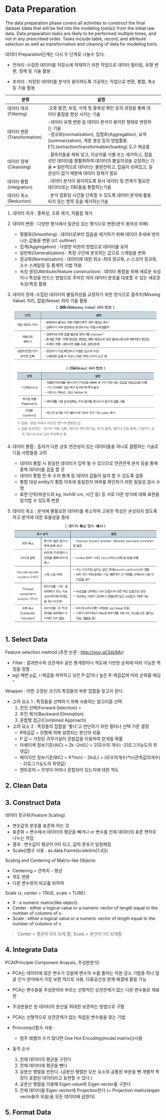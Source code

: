 # Data Preparation
The data preparation phase covers all activities to construct the final dataset (data that will be fed into the modeling tool(s)) from the initial raw data. Data preparation tasks are likely to be performed multiple times, and not in any prescribed order. Tasks include table, record, and attribute selection as well as transformation and cleaning of data for modeling tools.

데이터 Preparation단계는 다시 두 단계로 나눌수 있다. 

* 전처리 :수집한 데이터를 저장소에 적재하기 위한 작업으로 데이터 필터링, 유형 변환, 정제 등 기술 활용

* 후처리 : 저장된 데이터를 분석이 용이하도록 가공하는 작업으로 변환, 통합, 축소 등 기술 활용

| 분류                      | 설명                                                                                                                                                               |     |
| ----------------------- | ---------------------------------------------------------------------------------------------------------------------------------------------------------------- | --- |
| 데이터 여과 (Filtering)      | .오류 발견, 보정, 삭제 및 중복성 확인 등의 과정을 통해 데이터 품질을 향상 시키는 기술                                                                                                              ||
| 데이터 변환(Transformation)  | -데이터 유형 변환 등 데이터 분석이 용이한 형태로 변환하는 기술 <br/> -정규화(normalization), 집합화(Aggregation), 요약(summarization), 계층 생성 등의 방법활용. ETL(extraction/transformation/loading) 도구 제공중||
| 데이터 정제(Cleansing)       | . 결측치들을 채워 넣고, 이상치를 식별 또는 제거하고, 잡음 섞인 데이터를 평활화하여 데이터의 불일치성을 교정하는 기술 ※ 일반적으로 데이터는 불완전하고, 잡음이 섞여있고, 일관성이 없기 때문에 데이터 정제가 필요||
| 데이터 통합(Integration)     | . 데이터 분석이 용이하도록 유사 데이터 및 연계가 필요한 데이터(또는 DB)들을 통합하는기술                                                                                                             ||
| 데이터 축소(Reduction)       | . 분석 컴퓨팅 시간을 단축할 수 있도록 데이터 분석에 활용되지 않는 항목 등을 제거하는기술                                                                                                              ||

1. 데이터 여과 : 중복성, 오류 제거, 저품질 제거
2. 데이터 변환 : 다양한 형식에서 일관성 있는 형식으로 변환(분석 용의성 위해)
    * 평활화(Smoothing) : 데이터로부터 잡음을 제거하기 위해 데이터 추세에 벗어나는 값들을 변환 (cf. outliner)
    * 집계(Aggregation) : 다양한 차원의 방법으로 데이터를 요약
    * 일반화(Generalization) : 특정 구간에 분포하는 값으로 스케일을 변화
    * 정규화(Normalization) : 데이터에 대한 최소-최대 정규화, z-스코어 정규화, 소수 스케일링 등 통계적 기법 적용
    * 속성 생성(Attribute/feature construction) : 데이터 통합을 위해 새로운 속성이나 특징을 만드는 방법으로 주어진 여러 데이터 분포를 대표할 수 있는 새로운 속성/특징 활용
3. 데이터 정제 :수집된 데이터의 불일치성을 교정하기 위한 방식으로 결측치(Missing Value) 처리, 잡음(Noise) 처리 기술 활용
![](/assets/missing.png)
![](/assets/noisy.png)
4. 데이터 통합 : 출처가 다른 상호 연관성이 있는 데이터들을 하나로 결합하는 기술로 다음 사항들을 고려
    * 데이터 통합 시 동일한 데이터가 입력 될 수 있으므로 연관관계 분석 등을 통해 중복 데이터를 검출 할 것
    * 데이터 통합 전·후 수치·통계 등 데이터 값들이 일치 할 수 있도록 검증
    * 통합 대상 entity가 통합 이후에 동일한지 여부를 확인하기 위한 동일성 검사 수행
    * 표현 단위(파운드와 kg, inch와 cm, 시간 등) 등 서로 다른 방식에 대해 표현을 일치할 수 있도록 변환

4. 데이터 축소 : 분석에 불필요한 데이터를 축소하여 고유한 특성은 손상되지 않도록 하고 분석에 대한 효율성을 증대
![](/assets/pca_de.png)


## 1. Select Data
Feature selection method (추천 논문 : http://goo.gl/3dz8Ar)
* Filter : 결과변수와 상관계수 같은 통계량이나 척도에 기반한 순위에 따라 가능한 특징을 정렬 . 
* eg) 매번 p값, r-제곱을 파악하고 낮은 P-값이나 높은 R-제곱값에 따라 순위를 매김 –


Wrapper : 어떤 고정된 크기의 특징들의 부분 집합을 찾고자 한다. 
* 고려 요소 1 : 특징들을 선택하기 위해 사용하는 알고리즘 선택 
    1. 전진 선택(Forward Selection) = 
    2. 후진 제거(Backward Elimination) 
    3. 혼합형 접근(Combined Approach) 
* 고려 요소 2 : 특징들의 집합을 '좋다'고 판단하기 위한 필터나 선택 기준 결정 
    * R제곱값 = 모형에 의해 설명되는 분산의 비율 
    * P 값 = 가정된 귀무가설이 관찰값을 이용하여 얻게될 확률 
    * 아케이케 정보기준(AIC) = 2k -2nl(L) = 2(모수의 개수) -2(로그가능도의 최댓값) 
    * 베이지안 정보기준(BIC) = K*ln(n) - 2ln(L) = (모수의개수)*ln(관측값의개수) - 2(로그가능도의 최댓값) 
    * 엔트로피 = 무엇이 어마나 혼합되어 있는지에 대한 척도 
    
    
## 2. Clean Data


## 3. Construct Data
데이터 정규화(Feature Scaling) 
* 변숫값의 분포를 표준화 하는 것 
* 표준화 = 변수에서 데이터의 평균을 빼거나 or 변수를 전체 데이터의 표준 편차로 나누는 작업 
* 결과 : 변수값이 평균이 0이 되고, 값의 분포가 일정해짐 
* Scale()함수 사용 : as.data.frame(scale(iris[1:4])) 


Scaling and Centering of Matrix-like Objects
* Centering = 관측치 – 평균 
* 척도 변환 
* 다른 변수와의 비교를 위하여 

Scale (x, center = TRUE, scale = TURE)
* X : a numeric matrix(like object).
* Center : either a logical value or a numeric vector of length equal to the number of columns of x.
* Scale : either a logical value or a numeric vector of length equal to the number of columns of x.



> Center = 평균이 0이 되게 함, Scale = 분산이 1이 되게함 

## 4. Integrate Data
PCA(Principle Component Anaysis, 주성분분석)
* PCA는 데이터에 많은 변수가 있을때 변수의 수를 줄이는 차원 감소 기법중 하나 
얼굴 인식 분야에서 가장 보편 적으로 사용, 다중공선성 문제 해결에 활용 가능
* PCA는 변수들을 주성분이라 부르는 선형적인 상관관계가 없는 다른 변수들로 재표현 
* 주성분들은 원 데이터의 분산을 최대한 보존하는 방법으로 구함
* PCA는 선형적으로 상관관계가 없는 독립된 변수들을 찾는 기법  
* Princomp()함수 사용 : 
    * 범주 레벨의 수가 많다면 One Hot Encoding(model.matrix())사용


* 동작 순서 

    1. 전체 데이터의 평균을 구한다
    2. 전체 데이터에 평균을 뺀다
    3. 공분산 행렬을 만든다. (공분산 행렬은 모든 요소의 공통된 부분을 뺀 개별적 특징이 포함된 데이터라고 표현할 수 있다.)
    4. 공분산 행렬을 이용해 Eigen value와 Eigen vector를 구한다 
    5. 전체 데이터를 Eigen vector에 Projection한다    (= Projection matrix(eigen vecto들의 모음)을 모든 데이터에 곱한다)
    


## 5. Format Data 